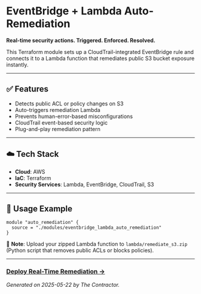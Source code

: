 # EventBridge + Lambda Auto-Remediation

**Real-time security actions. Triggered. Enforced. Resolved.**

This Terraform module sets up a CloudTrail-integrated EventBridge rule and connects it to a Lambda function that remediates public S3 bucket exposure instantly.

---

## ✅ Features

- Detects public ACL or policy changes on S3  
- Auto-triggers remediation Lambda  
- Prevents human-error-based misconfigurations  
- CloudTrail event-based security logic  
- Plug-and-play remediation pattern

---

## ☁️ Tech Stack

- **Cloud**: AWS  
- **IaC**: Terraform  
- **Security Services**: Lambda, EventBridge, CloudTrail, S3

---

## 🚀 Usage Example

```hcl
module "auto_remediation" {
  source = "./modules/eventbridge_lambda_auto_remediation"
}
```

🧠 **Note**: Upload your zipped Lambda function to `lambda/remediate_s3.zip` (Python script that removes public ACLs or blocks policies).

---

### [Deploy Real-Time Remediation →](https://opscontractordev.super.site)

*Generated on 2025-05-22 by The Contractor.*
